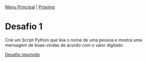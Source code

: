 [Menu Principal](/README.md/) | [Próximo](Desafio2.md)

# Desafio 1  

Crie um Script Python que leia o nome de uma pessoa e mostra uma mensagem de boas-vindas de acordo com o valor digitado

[Desafio resolvido](/Exercicios-Python/Desafios/desafio001.py/)